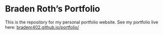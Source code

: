 # Braden Roth&#8217;s Portfolio

This is the repository for my personal portfolio website. See my portfolio live here: [bradenr402.github.io/portfolio/](https://bradenr402.github.io/portfolio/)
